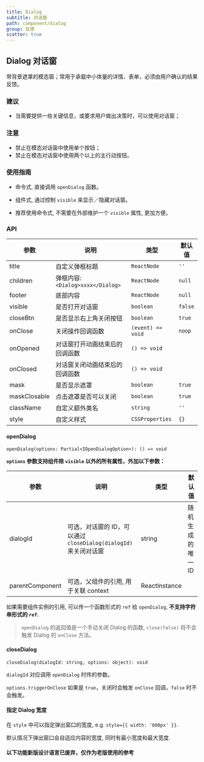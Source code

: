 ```yaml
---
title: Dialog
subtitle: 对话窗
path: component/dialog
group: 反馈
scatter: true
---
```


## Dialog 对话窗

带背景遮罩的模态窗；常用于承载中小体量的详情、表单，必须由用户确认的结果反馈。

### 建议

- 当需要提供一些关键信息，或要求用户做出决策时，可以使用对话窗；

### 注意

- 禁止在模态对话窗中使用单个按钮；
- 禁止在模态对话窗中使用两个以上的主行动按钮。

### 使用指南

- 命令式, 直接调用 `openDialog` 函数。

- 组件式, 通过控制 `visible` 来显示／隐藏对话窗。

- 推荐使用命令式, 不需要在外部维护一个 `visible` 属性, 更加方便。

<!-- demo-slot-1 -->
<!-- demo-slot-2 -->
<!-- demo-slot-3 -->

### API

| 参数         | 说明                              | 类型              | 默认值  |
| ------------ | --------------------------------- | ----------------- | ------- |
| title        | 自定义弹框标题                    | `ReactNode`       | `''`    |
| children     | 弹框内容: `<Dialog>xxxx</Dialog>` | `ReactNode`       | `null`  |
| footer       | 底部内容                          | `ReactNode`       | `null`  |
| visible      | 是否打开对话窗                    | `boolean`         | `false` |
| closeBtn     | 是否显示右上角关闭按钮            | `boolean`         | `true`  |
| onClose      | 关闭操作回调函数                  | `(event) => void` | `noop`  |
| onOpened     | 对话窗打开动画结束后的回调函数    | `() => void`      |         |
| onClosed     | 对话窗关闭动画结束后的回调函数    | `() => void`      |         |
| mask         | 是否显示遮罩                      | `boolean`         | `true`  |
| maskClosable | 点击遮罩是否可以关闭              | `boolean`         | `true`  |
| className    | 自定义额外类名                    | `string`          | `''`    |
| style        | 自定义样式                        | `CSSProperties`   | `{}`    |

#### openDialog

`openDialog(options: Partial<IOpenDialogOption>): () => void`

**`options` 参数支持组件除 `visible` 以外的所有属性，外加以下参数：**

| 参数            | 说明                                                             | 类型          | 默认值            |
| --------------- | ---------------------------------------------------------------- | ------------- | ----------------- |
| dialogId        | 可选，对话窗的 ID，可以通过 `closeDialog(dialogId)` 来关闭对话窗 | string        | 随机生成的唯一 ID |
| parentComponent | 可选，父组件的引用, 用于关联 context                             | ReactInstance |                   |

如果需要组件实例的引用, 可以传一个函数形式的 `ref` 给 `openDialog`, **不支持字符串形式的 `ref`.**

> `openDialog` 的返回值是一个手动关闭 Dialog 的函数, `close(false)` 将不会触发 Dialog 的 `onClose` 方法。

#### closeDialog

`closeDialog(dialogId: string, options: object): void`

`dialogId` 对应调用 `openDialog` 时传的参数。

`options.triggerOnClose` 如果是 `true`，关闭时会触发 `onClose` 回调，`false` 时不会触发。

#### 指定 Dialog 宽度

在 `style` 中可以指定弹出窗口的宽度, e.g. `style={{ width: '600px' }}`.

默认情况下弹出窗口会自适应内容的宽度, 同时有最小宽度和最大宽度.

#### 以下功能新版设计语言已废弃，仅作为老版使用的参考

<!-- demo-slot-4 -->
<!-- demo-slot-5 -->
